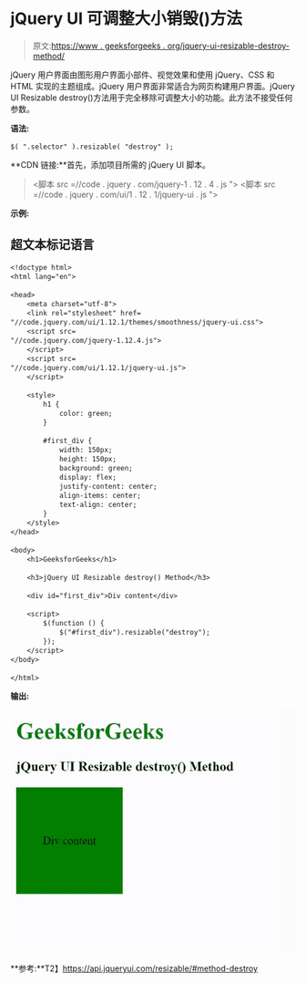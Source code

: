 # jQuery UI 可调整大小销毁()方法

> 原文:[https://www . geeksforgeeks . org/jquery-ui-resizable-destroy-method/](https://www.geeksforgeeks.org/jquery-ui-resizable-destroy-method/)

jQuery 用户界面由图形用户界面小部件、视觉效果和使用 jQuery、CSS 和 HTML 实现的主题组成。jQuery 用户界面非常适合为网页构建用户界面。jQuery UI Resizable destroy()方法用于完全移除可调整大小的功能。此方法不接受任何参数。

**语法:**

```
$( ".selector" ).resizable( "destroy" );
```

**CDN 链接:**首先，添加项目所需的 jQuery UI 脚本。

> <link rel="”stylesheet”" href="”//code.jquery.com/ui/1.12.1/themes/smoothness/jquery-ui.css”">
> <脚本 src =//code . jquery . com/jquery-1 . 12 . 4 . js "></脚本>
> <脚本 src =//code . jquery . com/ui/1 . 12 . 1/jquery-ui . js "></脚本>

**示例:**

## 超文本标记语言

```
<!doctype html>
<html lang="en">

<head>
    <meta charset="utf-8">
    <link rel="stylesheet" href=
"//code.jquery.com/ui/1.12.1/themes/smoothness/jquery-ui.css">
    <script src=
"//code.jquery.com/jquery-1.12.4.js">
    </script>
    <script src=
"//code.jquery.com/ui/1.12.1/jquery-ui.js">
    </script>

    <style>
        h1 {
            color: green;
        }

        #first_div {
            width: 150px;
            height: 150px;
            background: green;
            display: flex;
            justify-content: center;
            align-items: center;
            text-align: center;
        }
    </style>
</head>

<body>
    <h1>GeeksforGeeks</h1>

    <h3>jQuery UI Resizable destroy() Method</h3>

    <div id="first_div">Div content</div>

    <script>
        $(function () {
            $("#first_div").resizable("destroy");
        });
    </script>
</body>

</html>
```

**输出:**

![](img/e0cb316b0c8a019a09f5df3f5a1c0d72.png)

**参考:**T2】https://api.jqueryui.com/resizable/#method-destroy